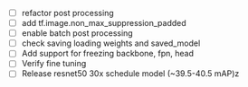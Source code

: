  - [ ] refactor post processing
 - [ ] add tf.image.non_max_suppression_padded
 - [ ] enable batch post processing
 - [ ] check saving loading weights and saved_model
 - [ ] Add support for freezing backbone, fpn, head
 - [ ] Verify fine tuning
 - [ ] Release resnet50 30x schedule model (~39.5-40.5 mAP)z
